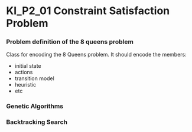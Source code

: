 # KI_P2_01 Constraint Satisfaction Problem

### Problem definition of the 8 queens problem
Class for encoding the 8 Queens problem. It should encode the members:
* initial state
* actions
* transition model
* heuristic
* etc
### Genetic Algorithms
### Backtracking Search
